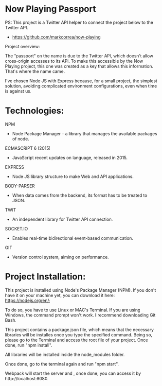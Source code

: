 # Now Playing Passport

PS: This project is a Twitter API helper to connect the project below to the Twitter API.
- https://github.com/markcorrea/now-playing


Project overview:

The "passport" on the name is due to the Twitter API, which doesn't allow cross-origin accesses to its API. To make this accessible by the Now Playing project, this one was created as a key that allows this information. That's where the name came.

I've chosen Node JS with Express because, for a small project, the simplest solution, avoiding complicated environment configurations, even when time is against us.

# Technologies:

NPM
- Node Package Manager - a library that manages the available packages of node.

ECMASCRIPT 6 (2015)
- JavaScript recent updates on language, released in 2015.

EXPRESS
- Node JS library structure to make Web and API applications.

BODY-PARSER
- When data comes from the backend, its format has to be treated to JSON.

TWIT
- An independent library for Twitter API connection.

SOCKET.IO
- Enables real-time bidirectional event-based communication.

GIT
- Version control system, aiming on performance.

# Project Installation:

This project is installed using Node's Package Manager (NPM). If you don't have it on your machine yet, you can download it here: https://nodejs.org/en/;

To do so, you have to use Linux or MAC's Terminal. If you are using Windows, the command prompt won't work. I recommend downloading Git Bash.

This project contains a package.json file, which means that the necessary libraries will be installes once you type the specified command. Being so, please go to the Terminal and access the root file of your project. Once done, run "npm install".

All libraries will be installed inside the node_modules folder.

Once done, go to the terminal again and run "npm start".

Webpack will start the server and , once done, you can access it by http://localhost:8080.
